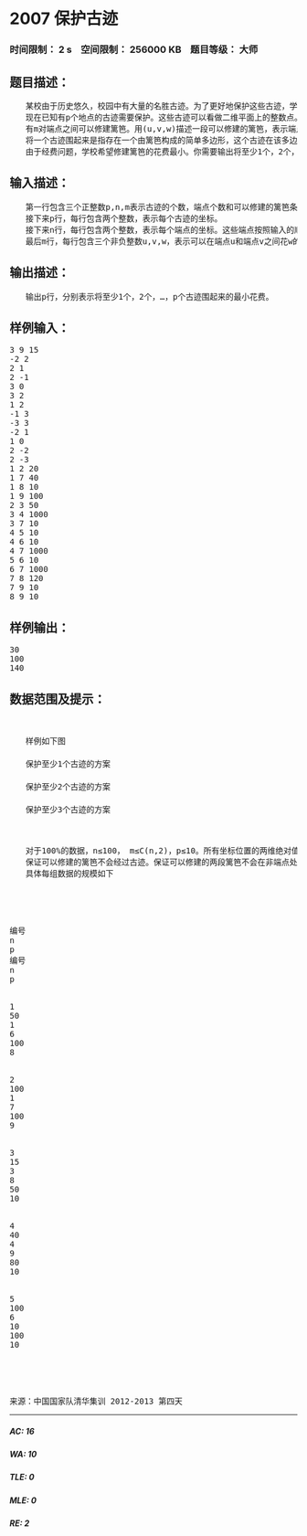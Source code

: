 # 2007 保护古迹   
### 时间限制： 2 s&nbsp;&nbsp;&nbsp;&nbsp;空间限制： 256000 KB&nbsp;&nbsp;&nbsp;&nbsp;题目等级： 大师  
## 题目描述：  

<pre>
　　某校由于历史悠久，校园中有大量的名胜古迹。为了更好地保护这些古迹，学校决定用篱笆将这些古迹围起来。  
　　现在已知有p个地点的古迹需要保护。这些古迹可以看做二维平面上的整数点。有n个点可以作为篱笆的端点，这些端点的坐标也为二维平面上的整数。端点用1到n的整数编号。  
　　有m对端点之间可以修建篱笆。用(u,v,w)描述一段可以修建的篱笆，表示端点u和端点v之间可以花费w的代价修建一段。篱笆都看做直线段。为了方便设计，这些可以修建的篱笆都是不会相交的（只会在端点处相交）。  
　　将一个古迹围起来是指存在一个由篱笆构成的简单多边形，这个古迹在该多边形内部。  
　　由于经费问题，学校希望修建篱笆的花费最小。你需要输出将至少1个，2个，…，p个古迹围起来的最小花费。
</pre>
  
  
## 输入描述：  

<pre>
　　第一行包含三个正整数p,n,m表示古迹的个数，端点个数和可以修建的篱笆条数。  
　　接下来p行，每行包含两个整数，表示每个古迹的坐标。  
　　接下来n行，每行包含两个整数，表示每个端点的坐标。这些端点按照输入的顺序依次用1到n的整数编号。  
　　最后m行，每行包含三个非负整数u,v,w，表示可以在端点u和端点v之间花w的代价修建一段篱笆。
</pre>
  
  
## 输出描述：  

<pre>
　　输出p行，分别表示将至少1个，2个，…，p个古迹围起来的最小花费。
</pre>
  
  
## 样例输入：  

<pre>
3 9 15  
-2 2  
2 1  
2 -1  
3 0  
3 2  
1 2  
-1 3  
-3 3  
-2 1  
1 0  
2 -2  
2 -3  
1 2 20  
1 7 40  
1 8 10  
1 9 100  
2 3 50  
3 4 1000  
3 7 10  
4 5 10  
4 6 10  
4 7 1000  
5 6 10  
6 7 1000  
7 8 120  
7 9 10  
8 9 10
</pre>
  
  
## 样例输出：  

<pre>
30  
100  
140
</pre>
  
  
## 数据范围及提示：  

<pre>


　　样例如下图  
　　  
　　保护至少1个古迹的方案  
　　  
　　保护至少2个古迹的方案  
　　  
　　保护至少3个古迹的方案  
　　

 
　　对于100%的数据，n≤100， m≤C(n,2)，p≤10。所有坐标位置的两维绝对值不超过109，u,v不超过n，w不超过106。  
　　保证可以修建的篱笆不会经过古迹。保证可以修建的两段篱笆不会在非端点处相交或重合。保证至少存在一种方案可以包围所有古迹。保证n个点互不相同。  
　　具体每组数据的规模如下





编号
n
p
编号
n
p


1
50
1
6
100
8


2
100
1
7
100
9


3
15
3
8
50
10


4
40
4
9
80
10


5
100
6
10
100
10




 
来源：中国国家队清华集训 2012-2013 第四天
</pre>
  
  
***  

##### AC: 16  
##### WA: 10  
##### TLE: 0  
##### MLE: 0  
##### RE: 2  
